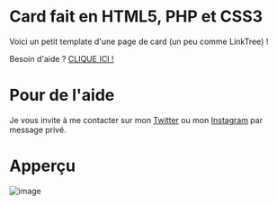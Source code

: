 # Card fait en HTML5, PHP et CSS3
Voici un petit template d'une page de card (un peu comme LinkTree) !

Besoin d'aide ? <a href="https://github.com/Cut0x/card-page-web#pour-de-laide">CLIQUE ICI !</a>

# Pour de l'aide
Je vous invite à me contacter sur mon <a href="https://twitter.com/Cut0x_" target="_blank">Twitter</a> ou mon <a href="https://instagram.com/valloic_" target="_blank">Instagram</a> par message privé.

# Apperçu
![image](https://user-images.githubusercontent.com/71967731/234621798-6f3f8f61-9a3c-46a8-894f-ac3cede07d3a.png)
